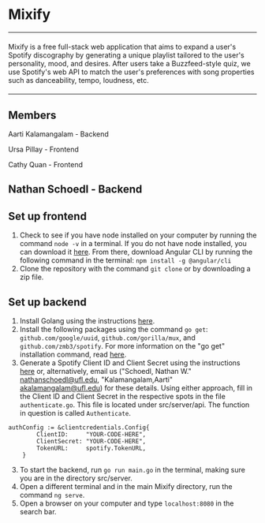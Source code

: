 # Mixify
---
####
Mixify is a free full-stack web application that aims to expand a user's Spotify discography by generating a unique playlist tailored to the user's personality, mood, and desires. After users take a Buzzfeed-style quiz, we use Spotify's web API to match the user's preferences with song properties such as danceability, tempo, loudness, etc. 
####
---
## Members

Aarti Kalamangalam - Backend 

Ursa Pillay - Frontend 

Cathy Quan - Frontend 

Nathan Schoedl - Backend
---
## Set up frontend
1. Check to see if you have node installed on your computer by running the command `node -v` in a terminal. If you do not have node installed, you can download it [here](https://nodejs.org/en/download/). From there, download Angular CLI by running the following command in the terminal: ```npm install -g @angular/cli```
2. Clone the repository with the command `git clone` or by downloading a zip file.
## Set up backend
1. Install Golang using the instructions [here](https://go.dev/doc/install). 
2. Install the following packages using the command ```go get```: ```github.com/google/uuid```, ```github.com/gorilla/mux```,	and ```github.com/zmb3/spotify```. For more information on the "go get" installation command, read [here](https://pkg.go.dev/cmd/go).
3. Generate a Spotify Client ID and Client Secret using the instructions [here](https://developer.spotify.com/documentation/web-api/tutorials/client-credentials-flow) or, alternatively, email us ("Schoedl, Nathan W." <nathanschoedl@ufl.edu>, "Kalamangalam,Aarti" <akalamangalam@ufl.edu>) for these details. Using either approach, fill in the Client ID and Client Secret in the respective spots in the file ```authenticate.go```. This file is located under src/server/api. The function in question is called ```Authenticate```.
```
authConfig := &clientcredentials.Config{
		ClientID:     "YOUR-CODE-HERE",
		ClientSecret: "YOUR-CODE-HERE",
		TokenURL:     spotify.TokenURL,
	}
  ```
3. To start the backend, run ```go run main.go``` in the terminal, making sure you are in the directory src/server.
4. Open a different terminal and in the main Mixify directory, run the command ```ng serve```.
5. Open a browser on your computer and type ```localhost:8080``` in the search bar.
